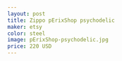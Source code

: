 ```yaml
---
layout: post
title: Zippo pErixShop psychodelic
maker: etsy
color: steel
image: pErixShop-psychodelic.jpg
price: 220 USD
---
```

